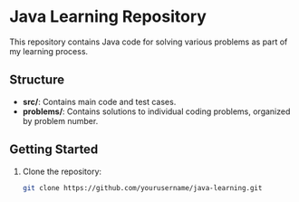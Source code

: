 # Java Learning Repository

This repository contains Java code for solving various problems as part of my learning process.

## Structure
- **src/**: Contains main code and test cases.
- **problems/**: Contains solutions to individual coding problems, organized by problem number.

## Getting Started
1. Clone the repository:
   ```bash
   git clone https://github.com/yourusername/java-learning.git
